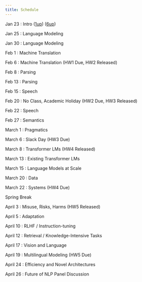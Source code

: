 ```yaml
---
title: Schedule
---
```


Jan 23
: Intro ([1up](slides/cs288-sp23-introduction.pdf)) ([6up](slides/cs288-sp23-introduction-6up.pdf))

Jan 25
: Language Modeling

Jan 30 
: Language Modeling

Feb 1 
: Machine Translation

Feb 6
: Machine Translation (HW1 Due, HW2 Released)

Feb 8
: Parsing

Feb 13
: Parsing

Feb 15
: Speech

Feb 20 
: No Class, Academic Holiday (HW2 Due, HW3 Released) 

Feb 22
: Speech

Feb 27
: Semantics

March 1
: Pragmatics

March 6
: Slack Day (HW3 Due)

March 8
: Transformer LMs (HW4 Released)

March 13
: Existing Transformer LMs

March 15
: Language Models at Scale

March 20
: Data

March 22
: Systems (HW4 Due)

Spring Break

April 3
: Misuse, Risks, Harms (HW5 Released)

April 5
: Adaptation

April 10
: RLHF / Instruction-tuning

April 12
: Retrieval / Knowledge-Intensive Tasks

April 17
: Vision and Language

April 19
: Multilingual Modeling (HW5 Due)

April 24
: Efficiency and Novel Architectures

April 26
: Future of NLP Panel Discussion

